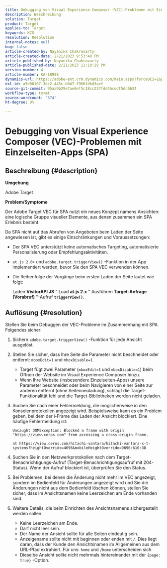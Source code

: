 ```yaml
---
title: Debugging von Visual Experience Composer (VEC)-Problemen mit Einzelseiten-Apps (SPA)
description: Beschreibung
solution: Target
product: Target
applies-to: Target
keywords: KCS
resolution: Resolution
internal-notes: null
bug: false
article-created-by: Nayanika Chakravarty
article-created-date: 2/21/2023 9:53:48 PM
article-published-by: Nayanika Chakravarty
article-published-date: 2/21/2023 11:10:29 PM
version-number: 4
article-number: KA-18998
dynamics-url: https://adobe-ent.crm.dynamics.com/main.aspx?forceUCI=1&pagetype=entityrecord&etn=knowledgearticle&id=3a0a8733-32b2-ed11-83fe-6045bd006704
exl-id: a5d08107-3de2-445c-b047-f9661dbd3aef
source-git-commit: 95aa9b29e7ae6ef5c18cc237fdd4bcedf5dc0b34
workflow-type: tm+mt
source-wordcount: '374'
ht-degree: 9%

---
```


# Debugging von Visual Experience Composer (VEC)-Problemen mit Einzelseiten-Apps (SPA)

## Beschreibung {#description}


<b>Umgebung</b>

Adobe Target

<b>Problem/Symptome</b>

Der Adobe Target VEC für SPA nutzt ein neues Konzept namens Ansichten: eine logische Gruppe visueller Elemente, aus denen zusammen ein SPA Erlebnis besteht.

Da SPA nicht auf das Abrufen von Angeboten beim Laden der Seite angewiesen ist, gibt es einige Einschränkungen und Voraussetzungen:

- Der SPA VEC unterstützt keine automatisches Targeting, automatisierte Personalisierung oder Empfehlungsaktivitäten.
- `at.js 2.0+` und `adobe.target.triggerView()` -Funktion in der App implementiert werden, bevor Sie den SPA VEC verwenden können.
- Die Reihenfolge der Vorgänge beim ersten Laden der Seite lautet wie folgt:



  Laden <b>VisitorAPI JS</b> &quot; Load <b>at.js 2.x</b> &quot; Ausführen <b>Target-Anfrage (Vorabruf)</b> &quot;-Aufruf <b>`triggerView()`</b>.



## Auflösung {#resolution}


Stellen Sie beim Debuggen der VEC-Probleme im Zusammenhang mit SPA Folgendes sicher:

1. Sichern `adobe.target.triggerView()` -Funktion für jede Ansicht ausgelöst.
2. Stellen Sie sicher, dass Ihre Seite die Parameter nicht beschneidet oder entfernt: `mboxEdit=1` und `mboxDisable=1`

   - Target fügt zwei Parameter (`mboxEdit=1` und `mboxDisable=1`) beim Öffnen der Website im Visual Experience Composer hinzu.
   - Wenn Ihre Website (insbesondere Einzelseiten-Apps) unsere Parameter beschneidet oder beim Navigieren von einer Seite zur anderen entfernt (ohne Seitenneuladung), schlägt die Target-Funktionalität fehl und die Target-Bibliotheken werden nicht geladen.
3. Suchen Sie nach einer Fehlermeldung, die möglicherweise in den Konsolenprotokollen angezeigt wird. Beispielsweise kann es ein Problem geben, bei dem der i-Frame das Laden der Ansicht blockiert. Eine häufige Fehlermeldung ist:<br>

   ```
   Uncaught DOMException: Blocked a frame with origin "https://view.ceros.com" from accessing a cross-origin frame.
   
   at https://view.ceros.com/hitachi-vantara/hitachi-vantara-x-t-systems?heightOverride=4696&mobileHeightOverride=9696:610:38
   ```

4. Suchen Sie in den Netzwerkprotokollen nach dem Target-Benachrichtigungs-Aufruf (Target-Benachrichtigungsaufruf mit 204-Status). Wenn der Aufruf blockiert ist, überprüfen Sie den Status.
5. Bei Problemen, bei denen die Änderung nicht mehr im VEC angezeigt, sondern im Bedienfeld für Änderungen angezeigt wird und Sie die Änderungen nicht aus dem Bedienfeld löschen können, stellen Sie sicher, dass im Ansichtsnamen keine Leerzeichen am Ende vorhanden sind.
6. Weitere Details, die beim Einrichten des Ansichtsnamens sichergestellt werden sollen:
   - Keine Leerzeichen am Ende.
   - Darf nicht leer sein.
   - Der Name der Ansicht sollte für alle Seiten eindeutig sein.
   - Anzeigename sollte nicht mit beginnen oder enden mit `/`. Dies liegt daran, dass der Kunde den Ansichtsnamen im Allgemeinen aus dem URL-Pfad extrahiert. Für uns: `home` und `/home` unterscheiden sich.
   - Dieselbe Ansicht sollte nicht mehrmals hintereinander mit der `{page: true}` -Option.
